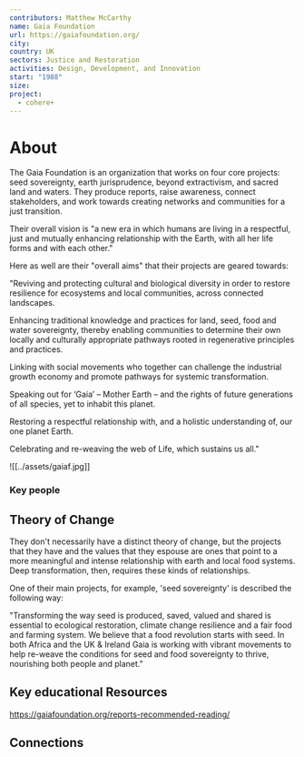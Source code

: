 ```yaml
---
contributors: Matthew McCarthy
name: Gaia Foundation
url: https://gaiafoundation.org/
city: 
country: UK
sectors: Justice and Restoration
activities: Design, Development, and Innovation
start: "1988"
size: 
project:
  - cohere+
---
```


# About 

The Gaia Foundation is an organization that works on four core projects: seed sovereignty, earth jurisprudence, beyond extractivism, and sacred land and waters. 
They produce reports, raise awareness, connect stakeholders, and work towards creating networks and communities for a just transition. 

Their overall vision is "a new era in which humans are living in a respectful, just and mutually enhancing relationship with the Earth, with all her life forms and with each other."

Here as well are their "overall aims" that their projects are geared towards: 

"Reviving and protecting cultural and biological diversity in order to restore resilience for ecosystems and local communities, across connected landscapes.

Enhancing traditional knowledge and practices for land, seed, food and water sovereignty, thereby enabling communities to determine their own locally and culturally appropriate pathways rooted in regenerative principles and practices.

Linking with social movements who together can challenge the industrial growth economy and promote pathways for systemic transformation.

Speaking out for ‘Gaia’ – Mother Earth – and the rights of future generations of all species, yet to inhabit this planet.

Restoring a respectful relationship with, and a holistic understanding of, our one planet Earth.

Celebrating and re-weaving the web of Life, which sustains us all."

![[../assets/gaiaf.jpg]]

### Key people 

## Theory of Change 


They don't necessarily have a distinct theory of change, but the projects that they have and the values that they espouse are ones that point to a more meaningful and intense relationship with earth and local food systems. Deep transformation, then, requires these kinds of relationships. 

One of their main projects, for example,  'seed sovereignty' is described the following way: 

"Transforming the way seed is produced, saved, valued and shared is essential to ecological restoration, climate change resilience and a fair food and farming system. We believe that a food revolution starts with seed. In both Africa and the UK & Ireland Gaia is working with vibrant movements to help re-weave the conditions for seed and food sovereignty to thrive, nourishing both people and planet."

## Key educational Resources 

https://gaiafoundation.org/reports-recommended-reading/

## Connections 



